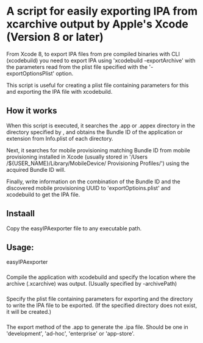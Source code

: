 # A script for easily exporting IPA from xcarchive output by Apple's Xcode (Version 8 or later)
From Xcode 8, to export IPA files from pre compiled binaries with CLI (xcodebuild) you need to export IPA using 'xcodebuild -exportArchive' with the parameters read from the plist file specified with the '-exportOptionsPlist' option.

This script is useful for creating a plist file containing parameters for this and exporting the IPA file with xcodebuild.

## How it works
When this script is executed, it searches the .app or .appex directory in the directory specified by <archive dir>, and obtains the Bundle ID of the application or extension from Info.plist of each directory.

Next, it searches for mobile provisioning matching Bundle ID from mobile provisioning installed in Xcode (usually stored in '/Users /${USER_NAME}/Library/MobileDevice/ Provisioning Profiles/') using the acquired Bundle ID will.

Finally, write information on the combination of the Bundle ID and the discovered mobile provisioning UUID to 'exportOptioins.plist' and xcodebuild to get the IPA file.

## Instaall
Copy the easyIPAexporter file to any executable path.

## Usage:
easyIPAexporter <archive dir> <export dir> <export method>

### <archive dir>
Compile the application with xcodebuild and specify the location where the archive (.xcarchive) was output. (Usually specified by -archivePath)

### <export dir>
Specify the plist file containing parameters for exporting and the directory to write the IPA file to be exported. (If the specified directory does not exist, it will be created.)

### <export method>
The export method of the .app to generate the .ipa file. Should be one in 'development', 'ad-hoc', 'enterprise' or 'app-store'.
